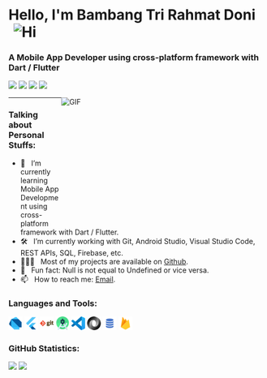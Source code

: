 # Hello, I'm Bambang Tri Rahmat Doni <img src="https://raw.githubusercontent.com/iampavangandhi/iampavangandhi/master/gifs/Hi.gif" alt="Hi" style="width: 30px;margin-left: 10px;">

### A Mobile App Developer using cross-platform framework with Dart / Flutter
[![](https://img.shields.io/badge/-LinkedIn-0e76a8?style=flat-square&logo=Linkedin&logoColor=white)](https://linkedin.com/in/bambangtrd17)
[![](https://img.shields.io/badge/Website-3b5998?style=flat-square&logo=google-chrome&logoColor=white)](https://syndicate017.github.io/Portofolio_BambangTRD/)
[![](https://img.shields.io/badge/-Instagram-e4405f?style=flat-square&logo=Instagram&logoColor=white)](https://instagram.com/beng_trd)
[![](https://img.shields.io/badge/-Email-0088cc?style=flat-square&logo=Gmail&logoColor=white)](https://mail.google.com/mail/?view=cm&fs=1&to=bambang.trd17@gmail.com)

<img align="right" height="250" width="400" alt="GIF" src="https://camo.githubusercontent.com/86a3b6db470f1a0429f7355c08d1edabf3d2c804/68747470733a2f2f6d69726f2e6d656469756d2e636f6d2f6d61782f313336302f312a495247486d69477361313673746564517649615a66772e676966"/>

---- 

### Talking about Personal Stuffs:

- 🚀 &nbsp; I’m currently learning Mobile App Development using cross-platform framework with Dart / Flutter.
- 🛠 &nbsp; I’m currently working with Git, Android Studio, Visual Studio Code, REST APIs, SQL, Firebase, etc.
- 👨🏻‍💻 &nbsp; Most of my projects are available on [Github](https://github.com/syndicate017).
- 👾 &nbsp; Fun fact: Null is not equal to Undefined or vice versa.
- 📫 &nbsp; How to reach me: [Email](https://mail.google.com/mail/?view=cm&fs=1&to=bambang.trd17@gmail.com).

### Languages and Tools:

<code><img height="27" src="https://raw.githubusercontent.com/github/explore/80688e429a7d4ef2fca1e82350fe8e3517d3494d/topics/dart/dart.png" alt="dart"></code>
<code><img height="27" src="https://raw.githubusercontent.com/github/explore/80688e429a7d4ef2fca1e82350fe8e3517d3494d/topics/flutter/flutter.png" alt="flutter"></code>
<code><img height="27" src="https://raw.githubusercontent.com/github/explore/80688e429a7d4ef2fca1e82350fe8e3517d3494d/topics/git/git.png" alt="git"></code>
<code><img height="27" src="https://raw.githubusercontent.com/github/explore/44926f43f6a0d183b5965bebd1e77069ab00c26a/topics/android-studio/android-studio.png" alt="android-studio"></code>
<code><img height="27" src="https://raw.githubusercontent.com/github/explore/bbd48b997e8d0bef63f676eca4da5e1f76487b56/topics/visual-studio-code/visual-studio-code.png" alt="visual-studio-code"></code>
<code><img height="27" src="https://raw.githubusercontent.com/github/explore/80688e429a7d4ef2fca1e82350fe8e3517d3494d/topics/json/json.png" alt="json"></code>
<code><img height="27" src="https://raw.githubusercontent.com/github/explore/80688e429a7d4ef2fca1e82350fe8e3517d3494d/topics/sql/sql.png" alt="sql"></code>
<code><img height="27" src="https://raw.githubusercontent.com/github/explore/80688e429a7d4ef2fca1e82350fe8e3517d3494d/topics/firebase/firebase.png" alt="firebase"></code>

### GitHub Statistics:
[![](https://github-readme-stats.vercel.app/api?username=syndicate017&show_icons=true&theme=transparent)](https://github.com/syndicate017)
[![](https://github-readme-stats.vercel.app/api/top-langs/?username=syndicate017&layout=compact)](https://github.com/syndicate017)
